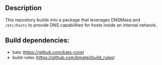 ## Description

This repository builds into a package that leverages DNSMasq and `/etc/hosts` to provide DNS capabilities for hosts inside an internal network.

## Build dependencies:
 * bats (https://github.com/bats-core)
 * build-rules (https://github.com/bmatei/build_rules)
